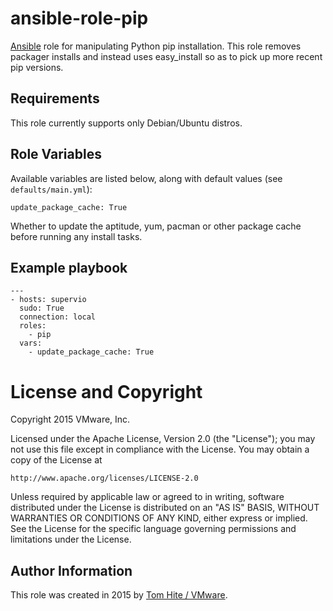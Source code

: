 # ansible-role-pip

[Ansible](https://github.com/ansible/ansible) role for manipulating
Python pip installation. This role removes packager installs and
instead uses easy_install so as to pick up more recent pip versions.

## Requirements

This role currently supports only Debian/Ubuntu distros.

## Role Variables

Available variables are listed below, along with default values (see `defaults/main.yml`):

    update_package_cache: True

Whether to update the aptitude, yum, pacman or other package cache before running any install tasks.

## Example playbook

```
---
- hosts: supervio
  sudo: True
  connection: local
  roles:
    - pip
  vars:
    - update_package_cache: True
```

# License and Copyright
 
Copyright 2015 VMware, Inc.

Licensed under the Apache License, Version 2.0 (the "License");
you may not use this file except in compliance with the License.
You may obtain a copy of the License at

    http://www.apache.org/licenses/LICENSE-2.0

Unless required by applicable law or agreed to in writing, software
distributed under the License is distributed on an "AS IS" BASIS,
WITHOUT WARRANTIES OR CONDITIONS OF ANY KIND, either express or implied.
See the License for the specific language governing permissions and
limitations under the License.

## Author Information

This role was created in 2015 by [Tom Hite / VMware](http://www.vmware.com/).
